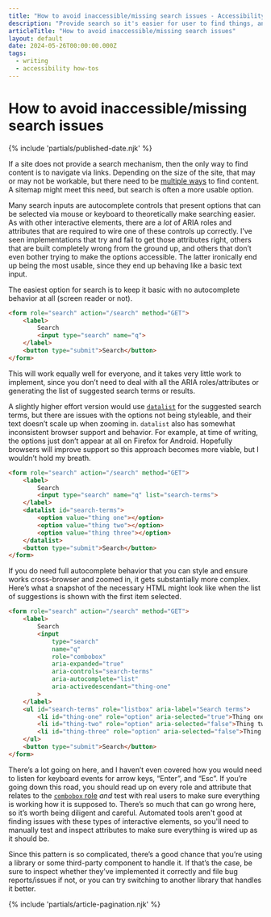 ```yaml
---
title: "How to avoid inaccessible/missing search issues - Accessibility how-tos - Writing - Dustin Whisman"
description: "Provide search so it's easier for user to find things, and make sure it works without autocomplete. Be careful when implementing autocomplete/autosuggest functionality (it's complicated). If you're not building from scratch, make sure your library is accessible."
articleTitle: "How to avoid inaccessible/missing search issues"
layout: default
date: 2024-05-26T00:00:00.000Z
tags:
  - writing
  - accessibility how-tos
---
```


# How to avoid inaccessible/missing search issues

{% include 'partials/published-date.njk' %}

If a site does not provide a search mechanism, then the only way to find content is to navigate via links. Depending on the size of the site, that may or may not be workable, but there need to be [multiple ways](https://www.w3.org/WAI/WCAG22/quickref/?versions=2.2&currentsidebar=%23col_overview#multiple-ways) to find content. A sitemap might meet this need, but search is often a more usable option.

Many search inputs are autocomplete controls that present options that can be selected via mouse or keyboard to theoretically make searching easier. As with other interactive elements, there are a _lot_ of ARIA roles and attributes that are required to wire one of these controls up correctly. I’ve seen implementations that try and fail to get those attributes right, others that are built completely wrong from the ground up, and others that don’t even bother trying to make the options accessible. The latter ironically end up being the most usable, since they end up behaving like a basic text input.

The easiest option for search is to keep it basic with no autocomplete behavior at all (screen reader or not).

```html
<form role="search" action="/search" method="GET">
	<label>
		Search
		<input type="search" name="q">
	</label>
	<button type="submit">Search</button>
</form>
```

This will work equally well for everyone, and it takes very little work to implement, since you don’t need to deal with all the ARIA roles/attributes or generating the list of suggested search terms or results.

A slightly higher effort version would use [`datalist`](https://developer.mozilla.org/en-US/docs/Web/HTML/Element/datalist) for the suggested search terms, but there are issues with the options not being styleable, and their text doesn’t scale up when zooming in. `datalist` also has somewhat inconsistent browser support and behavior. For example, at time of writing, the options just don’t appear at all on Firefox for Android. Hopefully browsers will improve support so this approach becomes more viable, but I wouldn’t hold my breath.

```html
<form role="search" action="/search" method="GET">
	<label>
		Search
		<input type="search" name="q" list="search-terms">
	</label>
	<datalist id="search-terms">
		<option value="thing one"></option>
		<option value="thing two"></option>
		<option value="thing three"></option>
	</datalist>
	<button type="submit">Search</button>
</form>
```

If you do need full autocomplete behavior that you can style and ensure works cross-browser and zoomed in, it gets substantially more complex. Here’s what a snapshot of the necessary HTML might look like when the list of suggestions is shown with the first item selected.

```html
<form role="search" action="/search" method="GET">
	<label>
		Search
		<input
			type="search"
			name="q"
			role="combobox"
			aria-expanded="true"
			aria-controls="search-terms"
			aria-autocomplete="list"
			aria-activedescendant="thing-one"
		>
	</label>
	<ul id="search-terms" role="listbox" aria-label="Search terms">
		<li id="thing-one" role="option" aria-selected="true">Thing one</li>
		<li id="thing-two" role="option" aria-selected="false">Thing two</li>
		<li id="thing-three" role="option" aria-selected="false">Thing three</li>
	</ul>
	<button type="submit">Search</button>
</form>
```

There’s a lot going on here, and I haven’t even covered how you would need to listen for keyboard events for arrow keys, “Enter”, and “Esc”. If you’re going down this road, you should read up on every role and attribute that relates to the [`combobox` role](https://developer.mozilla.org/en-US/docs/Web/Accessibility/ARIA/Roles/Combobox_Role) _and_ test with real users to make sure everything is working how it is supposed to. There’s so much that can go wrong here, so it’s worth being diligent and careful. Automated tools aren't good at finding issues with these types of interactive elements, so you'll need to manually test and inspect attributes to make sure everything is wired up as it should be.

Since this pattern is so complicated, there’s a good chance that you’re using a library or some third-party component to handle it. If that’s the case, be sure to inspect whether they’ve implemented it correctly and file bug reports/issues if not, or you can try switching to another library that handles it better.

{% include 'partials/article-pagination.njk' %}
